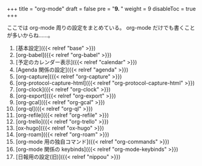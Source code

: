 +++
title = "org-mode"
draft = false
pre = "<b>9. </b>"
weight = 9
disableToc = true
+++

ここでは org-mode 周りの設定をまとめている。
org-mode だけでも書くことが多いからね……。

1.  [基本設定]({{< relref "base" >}})
2.  [org-babel]({{< relref "org-babel" >}})
3.  [予定のカレンダー表示]({{< relref "calendar" >}})
4.  [Agenda 関係の設定]({{< relref "agenda" >}})
5.  [org-capture]({{< relref "org-capture" >}})
6.  [org-protocol-capture-html]({{< relref "org-protocol-capture-html" >}})
7.  [org-clock]({{< relref "org-clock" >}})
8.  [org-export]({{< relref "org-export" >}})
9.  [org-gcal]({{< relref "org-gcal" >}})
10. [org-ql]({{< relref "org-ql" >}})
11. [org-refile]({{< relref "org-refile" >}})
12. [org-trello]({{< relref "org-trello" >}})
13. [ox-hugo]({{< relref "ox-hugo" >}})
14. [org-roam]({{< relref "org-roam" >}})
15. [org-mode 用の独自コマンド]({{< relref "org-commands" >}})
16. [org-mode 関係の keybinds]({{< relref "org-mode-keybinds" >}})
17. [日報用の設定(旧)]({{< relref "nippou" >}})
